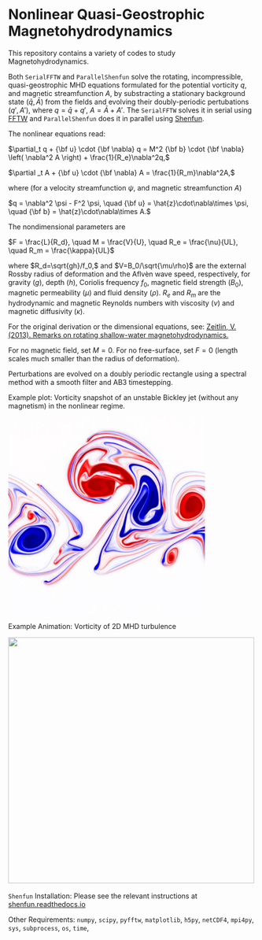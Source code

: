 # Nonlinear Quasi-Geostrophic Magnetohydrodynamics

This repository contains a variety of codes to study Magnetohydrodynamics. 

Both `SerialFFTW` and `ParallelShenfun` solve the rotating, incompressible, quasi-geostrophic MHD equations formulated for the potential vorticity $`q`$, and magnetic streamfunction $`A`$, by substracting a stationary background state $`(\bar q ,\bar A)`$ from the fields and evolving their doubly-periodic pertubations $`(q' ,A')`$, where $`q = \bar q + q'`$, $`A = \bar A + A'`$. 
The `SerialFFTW` solves it in serial using [FFTW](https://www.fftw.org/) and `ParallelShenfun` does it in parallel using [Shenfun](https://shenfun.readthedocs.io/en/latest/index.html).

The nonlinear equations read:

   $`\partial_t q + {\bf u}  \cdot {\bf \nabla} q =  M^2 {\bf b} \cdot {\bf \nabla}  \left( \nabla^2 A \right) + \frac{1}{R_e}\nabla^2q,`$

   $`\partial _t A + {\bf u} \cdot {\bf \nabla} A  =  \frac{1}{R_m}\nabla^2A,`$

where (for a velocity streamfunction $`\psi`$, and magnetic streamfunction $`A`$)

   $`q  = \nabla^2 \psi - F^2 \psi, \quad {\bf u}  = \hat{z}\cdot\nabla\times \psi, \quad {\bf b}  = \hat{z}\cdot\nabla\times A.`$
  
The nondimensional parameters are 

   $`F = \frac{L}{R_d}, \quad M = \frac{V}{U}, \quad R_e = \frac{\nu}{UL}, \quad R_m = \frac{\kappa}{UL}`$
   
where $`R_d=\sqrt{gh}/f_0,`$ and $`V=B_0/\sqrt{\mu\rho}`$ are the external Rossby radius of deformation and the Aflvèn wave speed, respectively, for gravity ($`g`$), depth ($`h`$), Coriolis frequency $`f_0`$, magnetic field strength ($`B_0`$), magnetic permeability ($`\mu`$) and fluid density ($`\rho`$). $`R_e`$ and $`R_m`$ are the hydrodynamic and magnetic Reynolds numbers with viscosity ($`\nu`$) and magnetic diffusivity ($`\kappa`$). 

For the original derivation or the dimensional equations, see: [Zeitlin, V. (2013). Remarks on rotating shallow-water magnetohydrodynamics.](https://www.semanticscholar.org/paper/Remarks-on-rotating-shallow-water-Zeitlin/b2b294b16feaafecc4b17926d0128894c8153860)

For no magnetic field, set $`M=0`$. For no free-surface, set $`F=0`$ (length scales much smaller than the radius of deformation).

Perturbations are evolved on a doubly periodic rectangle using a spectral method with a smooth filter and AB3 timestepping.

Example plot: Vorticity snapshot of an unstable Bickley jet (without any magnetism) in the nonlinear regime. 

<img src="Images/jet.png" alt="" width="400" height="400"/>

Example Animation: Vorticity of 2D MHD turbulence

<img src="Images/mhd-pv.mp4" alt="" width="500" height="500"/>

`Shenfun` Installation: Please see the relevant instructions at [shenfun.readthedocs.io](https://shenfun.readthedocs.io/en/latest/installation.html)

Other Requirements: `numpy`, `scipy`, `pyfftw`, `matplotlib`, `h5py`, `netCDF4`, `mpi4py`, `sys`, `subprocess`, `os`, `time`,
